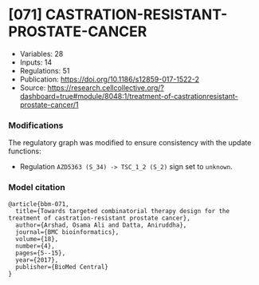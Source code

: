 # \[071\] CASTRATION-RESISTANT-PROSTATE-CANCER

 - Variables: 28
 - Inputs: 14
 - Regulations: 51
 - Publication: https://doi.org/10.1186/s12859-017-1522-2
 - Source: https://research.cellcollective.org/?dashboard=true#module/8048:1/treatment-of-castrationresistant-prostate-cancer/1


### Modifications

The regulatory graph was modified to ensure consistency with the update functions:

 - Regulation `AZD5363 (S_34) -> TSC_1_2 (S_2)` sign set to `unknown`.


### Model citation

```
@article{bbm-071,
  title={Towards targeted combinatorial therapy design for the treatment of castration-resistant prostate cancer},
  author={Arshad, Osama Ali and Datta, Aniruddha},
  journal={BMC bioinformatics},
  volume={18},
  number={4},
  pages={5--15},
  year={2017},
  publisher={BioMed Central}
}

```

